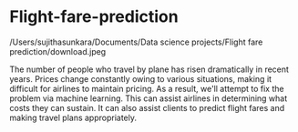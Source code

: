 # Flight-fare-prediction

/Users/sujithasunkara/Documents/Data science projects/Flight fare prediction/download.jpeg

The number of people who travel by plane has risen dramatically in recent years. 
Prices change constantly owing to various situations, making it difficult for airlines to maintain pricing. 
As a result, we'll attempt to fix the problem via machine learning. This can assist airlines in determining what costs they can sustain. 
It can also assist clients to predict flight fares and making travel plans appropriately.

